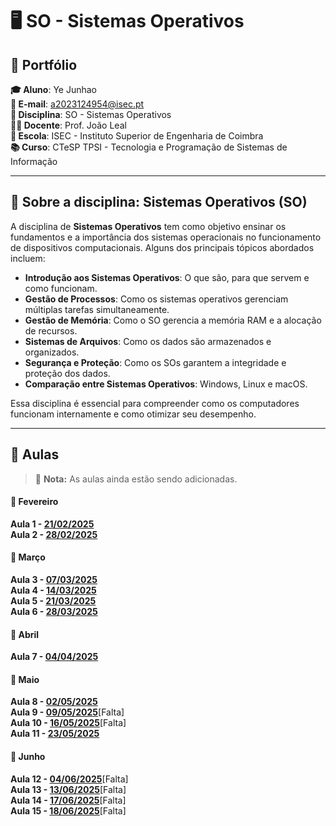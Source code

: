 # 🖥️ SO - Sistemas Operativos

## 📌 Portfólio

**🎓 Aluno**: Ye Junhao  
**📧 E-mail**: a2023124954@isec.pt  
**📖 Disciplina**: SO - Sistemas Operativos  
**👨‍🏫 Docente**: Prof. João Leal  
**🏫 Escola**: ISEC - Instituto Superior de Engenharia de Coimbra  
**📚 Curso**: CTeSP TPSI - Tecnologia e Programação de Sistemas de Informação  

---

## 📌 Sobre a disciplina: **Sistemas Operativos (SO)**  

A disciplina de **Sistemas Operativos** tem como objetivo ensinar os fundamentos e a importância dos sistemas operacionais no funcionamento de dispositivos computacionais. Alguns dos principais tópicos abordados incluem:  

- **Introdução aos Sistemas Operativos**: O que são, para que servem e como funcionam.  
- **Gestão de Processos**: Como os sistemas operativos gerenciam múltiplas tarefas simultaneamente.  
- **Gestão de Memória**: Como o SO gerencia a memória RAM e a alocação de recursos.  
- **Sistemas de Arquivos**: Como os dados são armazenados e organizados.  
- **Segurança e Proteção**: Como os SOs garantem a integridade e proteção dos dados.  
- **Comparação entre Sistemas Operativos**: Windows, Linux e macOS.  

Essa disciplina é essencial para compreender como os computadores funcionam internamente e como otimizar seu desempenho.  

---

## 📌 Aulas  

> 📢 **Nota:** As aulas ainda estão sendo adicionadas.  

#### 📅 **Fevereiro**   
**Aula 1 - [21/02/2025](https://github.com/GameOverJY/SO-Sistemas-Operativos/blob/main/aula1.md)**  
**Aula 2 - [28/02/2025](https://github.com/GameOverJY/SO-Sistemas-Operativos/blob/main/aula%202.md)**  

#### 📅 **Março**   
**Aula 3 - [07/03/2025](https://github.com/GameOverJY/SO-Sistemas-Operativos/blob/main/aula%203.md)**  
**Aula 4 - [14/03/2025](https://github.com/GameOverJY/SO-Sistemas-Operativos/blob/main/aula%204.md)**  
**Aula 5 - [21/03/2025](https://github.com/GameOverJY/SO-Sistemas-Operativos/blob/main/aula%205.md)**  
**Aula 6 - [28/03/2025](https://github.com/GameOverJY/SO-Sistemas-Operativos/blob/main/aula%206.md)**  

#### 📅 **Abril**   
**Aula 7 - [04/04/2025](https://github.com/GameOverJY/SO-Sistemas-Operativos/blob/main/aula7.md)**  

#### 📅 **Maio**  
**Aula 8 - [02/05/2025](https://github.com/GameOverJY/SO-Sistemas-Operativos/blob/main/aula8.md)**  
**Aula 9 - [09/05/2025](https://github.com/GameOverJY/SO-Sistemas-Operativos/blob/main/aula9.md)**[Falta]  
**Aula 10 - [16/05/2025](https://github.com/GameOverJY/SO-Sistemas-Operativos/blob/main/aula10.md)**[Falta]  
**Aula 11 - [23/05/2025](https://github.com/GameOverJY/SO-Sistemas-Operativos/blob/main/aula11.md)**  

#### 📅 **Junho**  
**Aula 12 - [04/06/2025](https://github.com/GameOverJY/SO-Sistemas-Operativos/blob/main/aula12.md)**[Falta]  
**Aula 13 - [13/06/2025](https://github.com/GameOverJY/SO-Sistemas-Operativos/blob/main/aula12.md)**[Falta]  
**Aula 14 - [17/06/2025](https://github.com/GameOverJY/SO-Sistemas-Operativos/blob/main/aula12.md)**[Falta]  
**Aula 15 - [18/06/2025](https://github.com/GameOverJY/SO-Sistemas-Operativos/blob/main/aula12.md)**[Falta]

